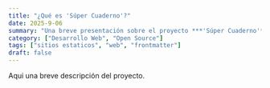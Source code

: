 ```yaml
---
title: "¿Qué es 'Súper Cuaderno'?"
date: 2025-9-06
summary: "Una breve presentación sobre el proyecto ***'Súper Cuaderno'***"
category: ["Desarrollo Web", "Open Source"]
tags: ["sitios estaticos", "web", "frontmatter"]
draft: false
---
```



Aqui una breve descripción del proyecto.
